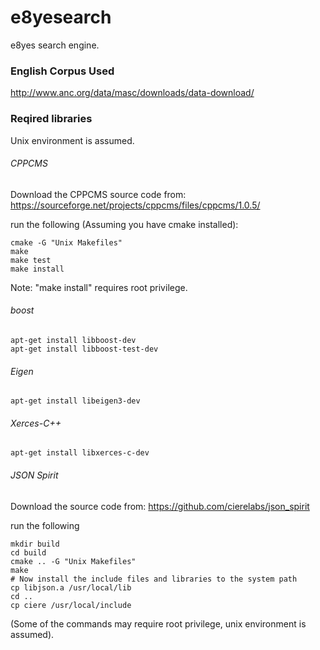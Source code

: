 # e8yesearch
e8yes search engine.

### English Corpus Used
http://www.anc.org/data/masc/downloads/data-download/

### Reqired libraries
Unix environment is assumed.

###### CPPCMS
Download the CPPCMS source code from:
https://sourceforge.net/projects/cppcms/files/cppcms/1.0.5/

run the following (Assuming you have cmake installed):
```
cmake -G "Unix Makefiles"
make
make test
make install
```

Note: "make install" requires root privilege.

###### boost
```
apt-get install libboost-dev
apt-get install libboost-test-dev
```

###### Eigen
```
apt-get install libeigen3-dev
```

###### Xerces-C++
```
apt-get install libxerces-c-dev
```

###### JSON Spirit
Download the source code from:
https://github.com/cierelabs/json_spirit

run the following
```
mkdir build
cd build
cmake .. -G "Unix Makefiles"
make
# Now install the include files and libraries to the system path
cp libjson.a /usr/local/lib
cd ..
cp ciere /usr/local/include
```

(Some of the commands may require root privilege, unix environment is assumed).
